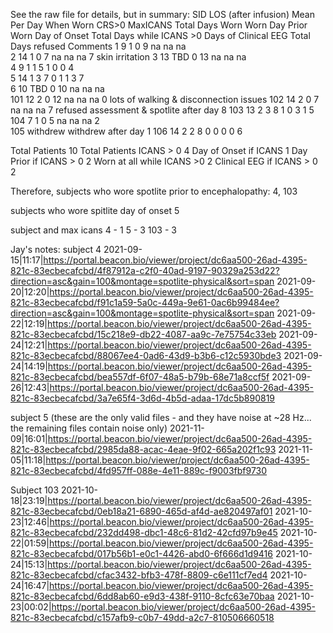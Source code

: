 See the raw file for details, but in summary:
	SID	LOS (after infusion)	Mean Per Day When Worn			CRS>0	MaxICANS	Total Days Worn	Worn Day Prior	Worn Day of Onset	Total Days while ICANS >0	Days of Clinical EEG 	Total Days refused			Comments
	1	9				1	0	9	na	na	na					
	2	14				1	0	7	na	na	na		7			skin irritation
	3	13				TBD	0	13	na	na	na					
	4	9				1	1	5	1	0	0		4			
	5	14				1	3	7	0	1	1	3	7			
	6	10				TBD	0	10	na	na	na					
	101	12				2	0	12	na	na	na		0			lots of walking & disconnection issues
	102	14				2	0	7	na	na	na		7			refused assessment & spotlite after day 8
	103	13				2	3	8	1	0	3	1	5			
	104	7				1	0	5	na	na	na		2			
	105	withdrew														withdrew after day 1
	106	14				2	2	8	0	0	0	0	6			


Total Patients		10
Total Patients ICANS > 0		4
Day of Onset if ICANS		1
Day Prior if ICANS > 0		2
Worn at all while ICANS >0		2
Clinical EEG if ICANS > 0		2

Therefore, subjects who wore spotlite prior to encephalopathy:
4, 103

subjects who wore spitlite day of onset
5

subject and max icans
4 - 1
5 - 3
103 - 3

Jay's notes:
subject 4 
2021-09-15|11:17|https://portal.beacon.bio/viewer/project/dc6aa500-26ad-4395-821c-83ecbecafcbd/4f87912a-c2f0-40ad-9197-90329a253d22?direction=asc&gain=100&montage=spotlite-physical&sort=span
2021-09-20|12:20|https://portal.beacon.bio/viewer/project/dc6aa500-26ad-4395-821c-83ecbecafcbd/f91c1a59-5a0c-449a-9e61-0ac6b99484ee?direction=asc&gain=100&montage=spotlite-physical&sort=span
2021-09-22|12:19|https://portal.beacon.bio/viewer/project/dc6aa500-26ad-4395-821c-83ecbecafcbd/15c218e9-db22-4087-aa9c-7e75754c33eb
2021-09-24|12:21|https://portal.beacon.bio/viewer/project/dc6aa500-26ad-4395-821c-83ecbecafcbd/88067ee4-0ad6-43d9-b3b6-c12c5930bde3
2021-09-24|14:19|https://portal.beacon.bio/viewer/project/dc6aa500-26ad-4395-821c-83ecbecafcbd/bea557df-6f07-48a5-b79b-68e71a8ccf5f
2021-09-26|12:43|https://portal.beacon.bio/viewer/project/dc6aa500-26ad-4395-821c-83ecbecafcbd/3a7e65f4-3d6d-4b5d-adaa-17dc5b890819

subject 5 (these are the only valid files - and they have noise at ~28 Hz... the remaining files contain noise only)
2021-11-09|16:01|https://portal.beacon.bio/viewer/project/dc6aa500-26ad-4395-821c-83ecbecafcbd/2985da88-acac-4eae-9f02-665a202f1c93
2021-11-05|11:18|https://portal.beacon.bio/viewer/project/dc6aa500-26ad-4395-821c-83ecbecafcbd/4fd957ff-088e-4e11-889c-f9003fbf9730

Subject 103
2021-10-18|23:19|https://portal.beacon.bio/viewer/project/dc6aa500-26ad-4395-821c-83ecbecafcbd/0eb18a21-6890-465d-af4d-ae820497af01
2021-10-23|12:46|https://portal.beacon.bio/viewer/project/dc6aa500-26ad-4395-821c-83ecbecafcbd/232dd498-dbc1-48c6-81d2-42cfd97b9e45
2021-10-22|01:59|https://portal.beacon.bio/viewer/project/dc6aa500-26ad-4395-821c-83ecbecafcbd/017b56b1-e0c1-4426-abd0-6f666d1d9416
2021-10-24|15:13|https://portal.beacon.bio/viewer/project/dc6aa500-26ad-4395-821c-83ecbecafcbd/cfac3432-bfb3-478f-8809-c6e111cf7ed4
2021-10-24|16:47|https://portal.beacon.bio/viewer/project/dc6aa500-26ad-4395-821c-83ecbecafcbd/6dd8ab60-e9d3-438f-9110-8cfc63e70baa
2021-10-23|00:02|https://portal.beacon.bio/viewer/project/dc6aa500-26ad-4395-821c-83ecbecafcbd/c157afb9-c0b7-49dd-a2c7-810506660518
